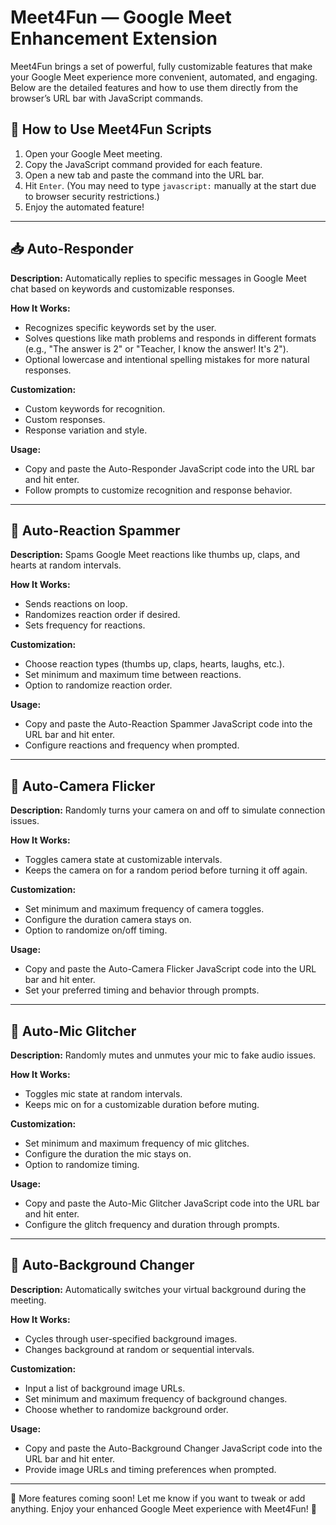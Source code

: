 # Meet4Fun — Google Meet Enhancement Extension

Meet4Fun brings a set of powerful, fully customizable features that make your Google Meet experience more convenient, automated, and engaging. Below are the detailed features and how to use them directly from the browser’s URL bar with JavaScript commands.

## 🚀 How to Use Meet4Fun Scripts

1. Open your Google Meet meeting.
2. Copy the JavaScript command provided for each feature.
3. Open a new tab and paste the command into the URL bar.
4. Hit `Enter`. (You may need to type `javascript:` manually at the start due to browser security restrictions.)
5. Enjoy the automated feature!

---

## 📥 Auto-Responder

**Description:** Automatically replies to specific messages in Google Meet chat based on keywords and customizable responses.

**How It Works:**
- Recognizes specific keywords set by the user.
- Solves questions like math problems and responds in different formats (e.g., "The answer is 2" or "Teacher, I know the answer! It's 2").
- Optional lowercase and intentional spelling mistakes for more natural responses.

**Customization:**
- Custom keywords for recognition.
- Custom responses.
- Response variation and style.

**Usage:**
- Copy and paste the Auto-Responder JavaScript code into the URL bar and hit enter.
- Follow prompts to customize recognition and response behavior.

---

## 🎉 Auto-Reaction Spammer

**Description:** Spams Google Meet reactions like thumbs up, claps, and hearts at random intervals.

**How It Works:**
- Sends reactions on loop.
- Randomizes reaction order if desired.
- Sets frequency for reactions.

**Customization:**
- Choose reaction types (thumbs up, claps, hearts, laughs, etc.).
- Set minimum and maximum time between reactions.
- Option to randomize reaction order.

**Usage:**
- Copy and paste the Auto-Reaction Spammer JavaScript code into the URL bar and hit enter.
- Configure reactions and frequency when prompted.

---

## 🎥 Auto-Camera Flicker

**Description:** Randomly turns your camera on and off to simulate connection issues.

**How It Works:**
- Toggles camera state at customizable intervals.
- Keeps the camera on for a random period before turning it off again.

**Customization:**
- Set minimum and maximum frequency of camera toggles.
- Configure the duration camera stays on.
- Option to randomize on/off timing.

**Usage:**
- Copy and paste the Auto-Camera Flicker JavaScript code into the URL bar and hit enter.
- Set your preferred timing and behavior through prompts.

---

## 🎤 Auto-Mic Glitcher

**Description:** Randomly mutes and unmutes your mic to fake audio issues.

**How It Works:**
- Toggles mic state at random intervals.
- Keeps mic on for a customizable duration before muting.

**Customization:**
- Set minimum and maximum frequency of mic glitches.
- Configure the duration the mic stays on.
- Option to randomize timing.

**Usage:**
- Copy and paste the Auto-Mic Glitcher JavaScript code into the URL bar and hit enter.
- Configure the glitch frequency and duration through prompts.

---

## 🌴 Auto-Background Changer

**Description:** Automatically switches your virtual background during the meeting.

**How It Works:**
- Cycles through user-specified background images.
- Changes background at random or sequential intervals.

**Customization:**
- Input a list of background image URLs.
- Set minimum and maximum frequency of background changes.
- Choose whether to randomize background order.

**Usage:**
- Copy and paste the Auto-Background Changer JavaScript code into the URL bar and hit enter.
- Provide image URLs and timing preferences when prompted.

---

🚀 More features coming soon! Let me know if you want to tweak or add anything. Enjoy your enhanced Google Meet experience with Meet4Fun! 🎉

